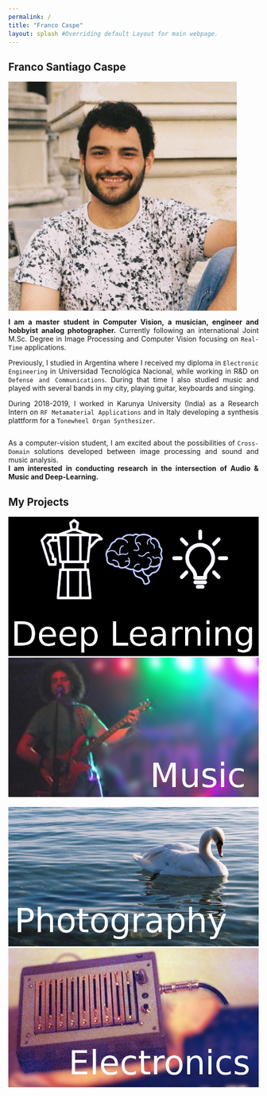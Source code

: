 ```yaml
---
permalink: /
title: "Franco Caspe"
layout: splash #Overriding default Layout for main webpage.
---
```


## Franco Santiago Caspe

<div style="display:flex; align-items:flex-start; flex-wrap:wrap; justify-content:left"> 
	<img style="padding-right:30px" src="/assets/images/fran.jpg" width="460px/">
	<div style="min-width:30px; max-width: 770px;flex-shrink:1">
	<p align="justify"><b>I am a master student in Computer Vision, a musician, engineer and hobbyist analog photographer.</b>
    Currently following an international Joint M.Sc. Degree in Image Processing and Computer Vision focusing on <code>Real-Time</code> applications.
    </p>
    <p align="justify"> 
    Previously, I studied in Argentina where I received my diploma in <code>Electronic Engineering</code> in Universidad Tecnológica Nacional, while working in R&D on <code>Defense and Communications</code>.
    During that time I also studied music and played with several bands in my city, playing guitar, keyboards and singing.</p>
    <p align="justify"> 
    During 2018-2019, I worked in Karunya University (India) as a Research Intern on <code>RF Metamaterial Applications</code>
    and in Italy developing a synthesis plattform for a <code>Tonewheel Organ Synthesizer</code>.
    </p>

</div>

<div markdown="1">
<p align="justify">
As a computer-vision student, I am excited about the possibilities of <code>Cross-Domain</code> solutions developed between image processing and sound and music analysis.
<br/>
<b>I am interested in conducting research in the intersection of Audio & Music and Deep-Learning.</b>
</p>


## My Projects

<div style="display:flex; align-items:flex-start; flex-wrap:wrap; justify-content:left"> 
    <a href="/myprojects/#deep-learning">
    <img style="padding-right:30px" src="/assets/images/banners/dl_t.jpg" width="600px/">
    </a>
    <a href="/music/">
    <img style="padding-right:30px" src="/assets/images/banners/music_t.jpg" width="600px/">
    </a>
</div>
<br/>
<div style="display:flex; align-items:flex-start; flex-wrap:wrap; justify-content:left"> 
	<a href="/photography">
    <img style="padding-right:30px" src="/assets/images/banners/photography_t.jpg" width="600px/">
    </a>
    <a href="/myprojects/#electronics">
    <img style="padding-right:30px" src="/assets/images/banners/electronics_t.jpg" width="600px/">	
    </a>
</div>
